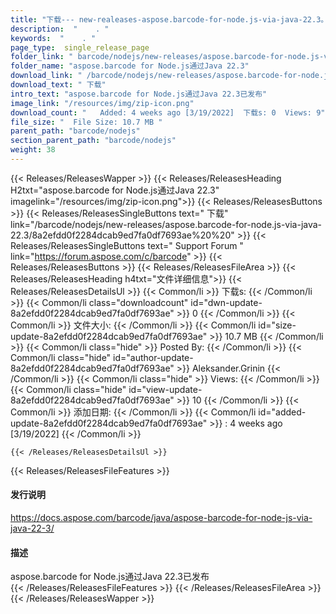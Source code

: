 ```yaml
---
title: "下载--- new-realeases-aspose.barcode-for-node.js-via-java-22.3。" 
description:  "    . " 
keywords:  "    . " 
page_type:  single_release_page
folder_link: " barcode/nodejs/new-releases/aspose.barcode-for-node.js-via-java-22.3/"
folder_name: "aspose.barcode for Node.js通过Java 22.3"
download_link: " /barcode/nodejs/new-releases/aspose.barcode-for-node.js-via-java-22.3/8a2efdd0f2284dcab9ed7fa0df7693ae"
download_text: " 下载"
intro_text: "aspose.barcode for Node.js通过Java 22.3已发布"
image_link: "/resources/img/zip-icon.png"
download_count: "   Added: 4 weeks ago [3/19/2022]  下载s: 0  Views: 9"
file_size: "  File Size: 10.7 MB "
parent_path: "barcode/nodejs"
section_parent_path: "barcode/nodejs"
weight: 38
---
```


{{< Releases/ReleasesWapper >}}
  {{< Releases/ReleasesHeading H2txt="aspose.barcode for Node.js通过Java 22.3" imagelink="/resources/img/zip-icon.png">}}
  {{< Releases/ReleasesButtons >}}
    {{< Releases/ReleasesSingleButtons text=" 下载" link="/barcode/nodejs/new-releases/aspose.barcode-for-node.js-via-java-22.3/8a2efdd0f2284dcab9ed7fa0df7693ae%20%20" >}}
    {{< Releases/ReleasesSingleButtons text=" Support Forum " link="https://forum.aspose.com/c/barcode" >}}
  {{< Releases/ReleasesButtons >}}
  {{< Releases/ReleasesFileArea >}}
    {{< Releases/ReleasesHeading h4txt="文件详细信息">}}
    {{< Releases/ReleasesDetailsUl >}}
            {{< Common/li  >}} 下载s: {{< /Common/li >}} 
      {{< Common/li class="downloadcount" id="dwn-update-8a2efdd0f2284dcab9ed7fa0df7693ae" >}} 0 {{< /Common/li >}} 
      {{< Common/li  >}} 文件大小: {{< /Common/li >}} 
      {{< Common/li id="size-update-8a2efdd0f2284dcab9ed7fa0df7693ae" >}} 10.7 MB {{< /Common/li >}} 
      {{< Common/li  class="hide" >}} Posted By: {{< /Common/li >}} 
      {{< Common/li class="hide" id="author-update-8a2efdd0f2284dcab9ed7fa0df7693ae" >}} Aleksander.Grinin {{< /Common/li >}} 
      {{< Common/li class="hide"  >}} Views: {{< /Common/li >}} 
      {{< Common/li class="hide" id="view-update-8a2efdd0f2284dcab9ed7fa0df7693ae" >}} 10 {{< /Common/li >}} 
      {{< Common/li  >}} 添加日期: {{< /Common/li >}} 
      {{< Common/li id="added-update-8a2efdd0f2284dcab9ed7fa0df7693ae" >}} : 4 weeks ago [3/19/2022] {{< /Common/li >}} 

    {{< /Releases/ReleasesDetailsUl >}}

  {{< Releases/ReleasesFileFeatures >}}
      <h4>发行说明</h4><div><a href="https://docs.aspose.com/barcode/java/aspose-barcode-for-node-js-via-java-22-3/">https://docs.aspose.com/barcode/java/aspose-barcode-for-node-js-via-java-22-3/</a></div><h4>描述</h4><div class="HTMLDescription">aspose.barcode for Node.js通过Java 22.3已发布</div>
  {{< /Releases/ReleasesFileFeatures >}}
 {{< /Releases/ReleasesFileArea >}}
{{< /Releases/ReleasesWapper >}}


